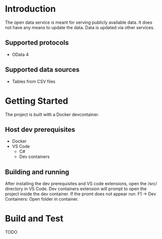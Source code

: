 # Introduction 
The open data service is meant for serving publicly available data. It does not have any means to update the data. Data is updated via other services.

## Supported protocols
* OData 4

## Supported data sources
* Tables from CSV files

# Getting Started

The project is built with a Docker devcontainer.

## Host dev prerequisites
* Docker
* VS Code
    * C#
	* Dev containers

## Building and running
After installing the dev prerequisites and VS code extensions, open the /src/ directory in VS Code. Dev containers extension will prompt to open the project inside the dev container.
If the promt does not appear run:
F1 -> Dev Containers: Open folder in container.

# Build and Test
TODO
